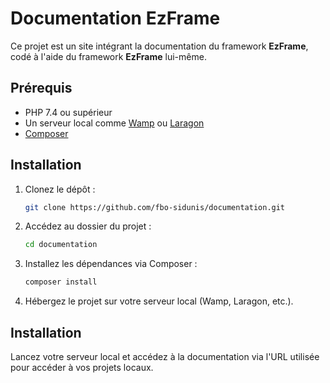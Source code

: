 # Documentation EzFrame

Ce projet est un site intégrant la documentation du framework **EzFrame**, codé à l'aide du framework **EzFrame** lui-même.

## Prérequis

- PHP 7.4 ou supérieur
- Un serveur local comme [Wamp](https://www.wampserver.com/) ou [Laragon](https://laragon.org/)
- [Composer](https://getcomposer.org/)

## Installation

1. Clonez le dépôt :
   ```bash
   git clone https://github.com/fbo-sidunis/documentation.git

2. Accédez au dossier du projet :
   ```bash
   cd documentation

3. Installez les dépendances via Composer :
   ```bash
   composer install

4. Hébergez le projet sur votre serveur local (Wamp, Laragon, etc.).

## Installation
Lancez votre serveur local et accédez à la documentation via l'URL utilisée pour accéder à vos projets locaux.
